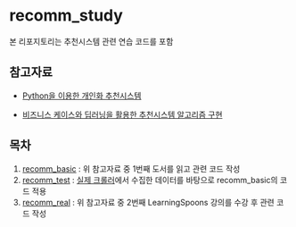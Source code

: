 # recomm_study

본 리포지토리는 추천시스템 관련 연습 코드를 포함


## 참고자료

- [Python을 이용한 개인화 추천시스템](http://www.crbooks.co.kr/02_book/?mcode=0402020000&page=1&kind=all&keyword=%EA%B0%9C%EC%9D%B8%ED%99%94+%EC%B6%94%EC%B2%9C+%EC%8B%9C%EC%8A%A4%ED%85%9C&mode=2&no=531)

- [비즈니스 케이스와 딥러닝을 활용한 추천시스템 알고리즘 구현](https://learningspoons.com/course/detail/recommendation/)

## 목차
1. [recomm_basic](/recomm_basic) : 위 참고자료 중 1번째 도서를 읽고 관련 코드 작성
2. [recomm_test](/recomm_test) : [실제 크롤러](https://github.com/dyryu1208/amazon_crawler_2.0)에서 수집한 데이터를 바탕으로 recomm_basic의 코드 적용
3. [recomm_real](/recomm_real) : 위 참고자료 중 2번째 LearningSpoons 강의를 수강 후 관련 코드 작성
